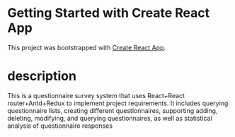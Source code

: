 # Getting Started with Create React App

This project was bootstrapped with [Create React App](https://github.com/facebook/create-react-app).

# description

This is a questionnaire survey system that uses React+React router+Antd+Redux to implement project requirements. It includes querying questionnaire lists, creating different questionnaires, supporting adding, deleting, modifying, and querying questionnaires, as well as statistical analysis of questionnaire responses